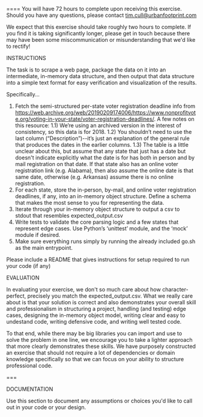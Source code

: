 ====
You will have 72 hours to complete upon receiving this exercise. Should you have any questions, please contact tim.cull@urbanfootprint.com

We expect that this exercise should take roughly two hours to complete.  If you find it is taking significantly longer, please get in touch because there may have been some miscommunication or misunderstanding that we'd like to rectify!

INSTRUCTIONS

The task is to scrape a web page, package the data on it into an intermediate, in-memory data structure, and then output that data structure into a simple text format for easy verification and visualization of the results.

Specifically...

1) Fetch the semi-structured per-state voter registration deadline info from https://web.archive.org/web/20190209174006/https://www.nonprofitvote.org/voting-in-your-state/voter-registration-deadlines/. A few notes on this resource:
1.1) We’re using an archived version in the interest of consistency, so this data is for 2018.
1.2) You shouldn’t need to use the last column (“Description”)--it’s just an explanation of the general rule that produces the dates in the earlier columns.
1.3) The table is a little unclear about this, but assume that any state that just has a date but doesn't indicate explicitly what the date is for has both in person and by mail registration on that date.  If that state also has an online voter registration link (e.g. Alabama), then also assume the online date is that same date, otherwise (e.g. Arkansas) assume there is no online registration.
2) For each state, store the in-person, by-mail, and online voter registration deadlines, if any, into an in-memory object structure.  Define a schema that makes the most sense to you for representing the data.
3) Iterate through your in-memory object structure to output a csv to stdout that resembles expected_output.csv
4) Write tests to validate the core parsing logic and a few states that represent edge cases. Use Python’s ‘unittest’ module, and the ‘mock’ module if desired.
5) Make sure everything runs simply by running the already included go.sh as the main entrypoint.

Please include a README that gives instructions for setup required to run your code (if any)

EVALUATION

In evaluating your exercise, we don't so much care about how character-perfect, precisely you match the expected_output.csv.  What we really care about is that your solution is correct and also demonstrates your overall skill and professionalism in structuring a project, handling (and testing) edge cases, designing the in-memory object model, writing clear and easy to undestand code, writing defensive code, and writing well tested code.

To that end, while there may be big libraries you can import and use to solve the problem in one line, we encourage you to take a lighter approach that more clearly demonstrates these skills.  We have purposely constructed an exercise that should not require a lot of dependencies or domain knowledge specifically so that we can focus on your ability to structure professional code.

===

DOCUMENTATION

Use this section to document any assumptions or choices you'd like to call out in your code or your design.
